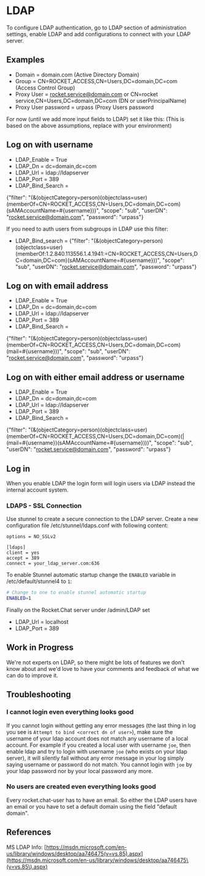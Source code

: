 # LDAP

To configure LDAP authentication, go to LDAP section of administration settings, enable LDAP and add configurations to connect with your LDAP server.

## Examples

* Domain = domain.com (Active Directory Domain)
* Group = CN=ROCKET\_ACCESS,CN=Users,DC=domain,DC=com (Access Control Group)
* Proxy User = rocket.service@domain.com or CN=rocket service,CN=Users,DC=domain,DC=com (DN or userPrincipalName)
* Proxy User password = urpass (Proxy Users password

For now (until we add more input fields to LDAP) set it like this: (This is based on the above assumptions, replace with your environment)

## Log on with username

* LDAP\_Enable = True
* LDAP\_Dn = dc=domain,dc=com
* LDAP\_Url = ldap://ldapserver
* LDAP\_Port = 389
* LDAP\_Bind\_Search =

{"filter": "(&(objectCategory=person)(objectclass=user)(memberOf=CN=ROCKET\_ACCESS,CN=Users,DC=domain,DC=com)(sAMAccountName=#{username}))", "scope": "sub", "userDN": "rocket.service@domain.com", "password": "urpass"}

If you need to auth users from subgroups in LDAP use this filter:

* LDAP\_Bind\_search = {"filter": "(&(objectCategory=person)(objectclass=user)(memberOf:1.2.840.113556.1.4.1941:=CN=ROCKET\_ACCESS,CN=Users,DC=domain,DC=com)(sAMAccountName=#{username}))", "scope": "sub", "userDN": "rocket.service@domain.com", "password": "urpass"}

## Log on with email address

* LDAP\_Enable = True
* LDAP\_Dn = dc=domain,dc=com
* LDAP\_Url = ldap://ldapserver
* LDAP\_Port = 389
* LDAP\_Bind\_Search =

{"filter": "(&(objectCategory=person)(objectclass=user)(memberOf=CN=ROCKET\_ACCESS,CN=Users,DC=domain,DC=com)(mail=#{username}))", "scope": "sub", "userDN": "rocket.service@domain.com", "password": "urpass"}

## Log on with either email address or username

* LDAP\_Enable = True
* LDAP\_Dn = dc=domain,dc=com
* LDAP\_Url = ldap://ldapserver
* LDAP\_Port = 389
* LDAP\_Bind\_Search =

{"filter": "(&(objectCategory=person)(objectclass=user)(memberOf=CN=ROCKET\_ACCESS,CN=Users,DC=domain,DC=com)(|(mail=#{username})(sAMAccountName=#{username})))", "scope": "sub", "userDN": "rocket.service@domain.com", "password": "urpass"}

## Log in

When you enable LDAP the login form will login users via LDAP instead the internal account system.

### LDAPS - SSL Connection

Use stunnel to create a secure connection to the LDAP server. Create a new configuration file /etc/stunnel/ldaps.conf with following content:

```
options = NO_SSLv2

[ldaps]
client = yes
accept = 389
connect = your_ldap_server.com:636
```

To enable Stunnel automatic startup change the `ENABLED` variable in /etc/default/stunnel4 to `1`:

```bash
# Change to one to enable stunnel automatic startup
ENABLED=1
```

Finally on the Rocket.Chat server under /admin/LDAP set

* LDAP\_Url = localhost
* LDAP\_Port = 389

## Work in Progress

We're not experts on LDAP, so there might be lots of features we don't know about and we'd love to have your comments and feedback of what we can do to improve it.

## Troubleshooting

### I cannot login even everything looks good

If you cannot login without getting any error messages (the last thing in log you see is `Attempt to bind <correct dn of user>`), make sure the username of your ldap account does not match any username of a local account. For example if you created a local user with username `joe`, then enable ldap and try to login with username `joe` (who exists on your ldap server), it will silently fail without any error message in your log simply saying username or password do not match. You cannot login with `joe` by your ldap password nor by your local password any more.

### No users are created even everything looks good

Every rocket.chat-user has to have an email. So either the LDAP users have an email or you have to set a default domain using the field "default domain".

## References

MS LDAP Info: [https://msdn.microsoft.com/en-us/library/windows/desktop/aa746475(v=vs.85).aspx](https://msdn.microsoft.com/en-us/library/windows/desktop/aa746475\(v=vs.85\).aspx)
